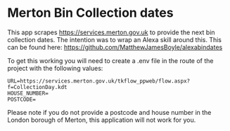 # Merton Bin Collection dates
This app scrapes https://services.merton.gov.uk to provide the next bin collection dates. The intention was to wrap an Alexa skill around this. This can be found here: https://github.com/MatthewJamesBoyle/alexabindates

To get this working you will need to create a .env file in the route of the project with the following values:
```
URL=https://services.merton.gov.uk/tkflow_ppweb/flow.aspx?f=CollectionDay.kdt
HOUSE_NUMBER=
POSTCODE=
```
Please note if you do not provide a postcode and house number in the London borough of Merton, this application will not work for you.